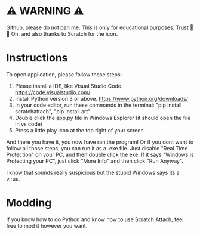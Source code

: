 # ⚠ WARNING ⚠
Github, please do not ban me. This is only for educational purposes. Trust 🙏🙏
Oh, and also thanks to Scratch for the icon.

# Instructions
To open application, please follow these steps:
1. Please install a IDE, like Visual Studio Code.
https://code.visualstudio.com/
2. Install Python version 3 or above.
https://www.python.org/downloads/
3. In your code editor, run these commands in the terminal:
"pip install scratchattach",
"pip install art"
4. Double click the app.py file in Windows Explorer
(it should open the file in vs code)
5. Press a little play icon at the top right of your screen.

And there you have it, you now have ran the program!
Or if you dont want to follow all those steps, you can run it as a .exe file.
Just disable "Real Time Protection" on your PC, and then double click the exe.
If it says "Windows is Protecting your PC", just click "More Info" and then
click "Run Anyway".

I know that sounds really suspicious but the stupid Windows says its a virus.

# Modding
If you know how to do Python and know how to use
Scratch Attach, feel free to mod it however you want.
